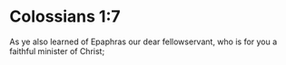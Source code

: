 # Colossians 1:7

As ye also learned of Epaphras our dear fellowservant, who is for you a faithful minister of Christ;